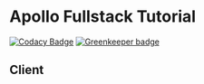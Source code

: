 # Apollo Fullstack Tutorial

[![Codacy Badge](https://api.codacy.com/project/badge/Grade/0bddbab0a7f34ab38b1db14f2f755602)](https://app.codacy.com/app/jsdevtools/apollo-client-jsdevtools?utm_source=github.com&utm_medium=referral&utm_content=jsdevtools/apollo-client-jsdevtools&utm_campaign=Badge_Grade_Settings)
[![Greenkeeper badge](https://badges.greenkeeper.io/jsdevtools/apollo-client-jsdevtools.svg)](https://greenkeeper.io/)

## Client
